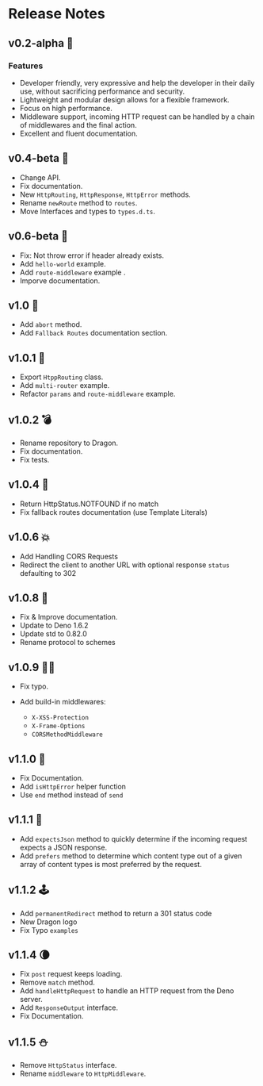 # Release Notes

## v0.2-alpha 🤖

### Features

- Developer friendly, very expressive and help the developer in their daily use,
  without sacrificing performance and security.
- Lightweight and modular design allows for a flexible framework.
- Focus on high performance.
- Middleware support, incoming HTTP request can be handled by a chain of
  middlewares and the final action.
- Excellent and fluent documentation.

## v0.4-beta 🌋

- Change API.
- Fix documentation.
- New `HttpRouting`, `HttpResponse`, `HttpError` methods.
- Rename `newRoute` method to `routes`.
- Move Interfaces and types to `types.d.ts`.

## v0.6-beta 🍄

- Fix: Not throw error if header already exists.
- Add `hello-world` example.
- Add `route-middleware` example .
- Imporve documentation.

## v1.0 🧬

- Add `abort` method.
- Add `Fallback Routes` documentation section.

## v1.0.1 💨

- Export `HtppRouting` class.
- Add `multi-router` example.
- Refactor `params` and `route-middleware` example.

## v1.0.2 💣

- Rename repository to Dragon.
- Fix documentation.
- Fix tests.

## v1.0.4 🎄

- Return HttpStatus.NOTFOUND if no match
- Fix fallback routes documentation (use Template Literals)

## v1.0.6 💥

- Add Handling CORS Requests
- Redirect the client to another URL with optional response `status` defaulting
  to 302

## v1.0.8 🎃

- Fix & Improve documentation.
- Update to Deno 1.6.2
- Update std to 0.82.0
- Rename protocol to schemes

## v1.0.9 🧙‍♂️

- Fix typo.
- Add build-in middlewares:

  - `X-XSS-Protection`
  - `X-Frame-Options`
  - `CORSMethodMiddleware`

## v1.1.0 🧞

- Fix Documentation.
- Add `isHttpError` helper function
- Use `end` method instead of `send`

## v1.1.1 🚣

- Add `expectsJson` method to quickly determine if the incoming request expects
  a JSON response.
- Add `prefers` method to determine which content type out of a given array of
  content types is most preferred by the request.

## v1.1.2 🕹

- Add `permanentRedirect` method to return a 301 status code
- New Dragon logo
- Fix Typo `examples`

## v1.1.4 🌘

- Fix `post` request keeps loading.
- Remove `match` method.
- Add `handleHttpRequest` to handle an HTTP request from the Deno server.
- Add `ResponseOutput` interface.
- Fix Documentation.

## v1.1.5 ⛄

- Remove `HttpStatus` interface.
- Rename `middleware` to `HttpMiddleware`.
